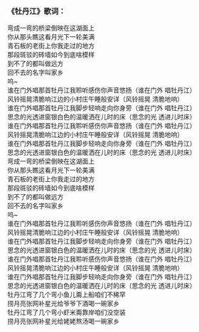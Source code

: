 

### 《牡丹江》歌词：

弯成一弯的桥梁倒映在这湖面上  
你从那头瞧这看月光下一轮美满  
青石板的老街上你我走过的地方  
那段斑驳的砖墙如今到底啥模样  
到不了的都叫做远方  
回不去的名字叫家乡  
呜~  
谁在门外唱那首牡丹江我聆听感伤你声音悠扬（谁在门外 唱牡丹江）  
风铃摇晃清脆响江边的小村庄午睡般安详（风铃摇晃 清脆地响）  
谁在门外唱那首牡丹江我脚步轻响走向你身旁（谁在门外 唱牡丹江）  
思念的光透进窗银白色的温暖洒在儿时的床（思念的光 透进儿时床）  
谁在门外唱那首牡丹江我聆听感伤你声音悠扬（谁在门外 唱牡丹江）  
风铃摇晃清脆响江边的小村庄午睡般安详（风铃摇晃 清脆地响）  
谁在门外唱那首牡丹江我脚步轻响走向你身旁（谁在门外 唱牡丹江）  
思念的光透进窗银白色的温暖洒在儿时的床（思念的光 透进儿时床）  
弯成一弯的桥梁倒映在这湖面上  
你从那头瞧这看月光下一轮美满  
青石板的老街上你我走过的地方  
那段斑驳的砖墙如今到底啥模样  
到不了的都叫做远方  
回不去的名字叫家乡  
呜~  
谁在门外唱那首牡丹江我聆听感伤你声音悠扬（谁在门外 唱牡丹江）  
风铃摇晃清脆响江边的小村庄午睡般安详（风铃摇晃 清脆地响）  
谁在门外唱那首牡丹江我脚步轻响走向你身旁（谁在门外 唱牡丹江）  
思念的光透进窗银白色的温暖洒在儿时的床（思念的光 透进儿时床）  
谁在门外唱那首牡丹江我聆听感伤你声音悠扬（谁在门外 唱牡丹江）  
风铃摇晃清脆响江边的小村庄午睡般安详（风铃摇晃 清脆地响）  
谁在门外唱那首牡丹江我脚步轻响走向你身旁（谁在门外 唱牡丹江）  
思念的光透进窗银白色的温暖洒在儿时的床（思念的光 透进儿时床）  
牡丹江弯了几个弯小鱼儿甭上船咱们不稀罕  
捞月亮张网补星光给爷爷下酒喝一碗家乡  
牡丹江弯了几个弯小虾米甭靠岸咱们没空装  
捞月亮张网补星光给姥姥熬汤喝一碗家乡

